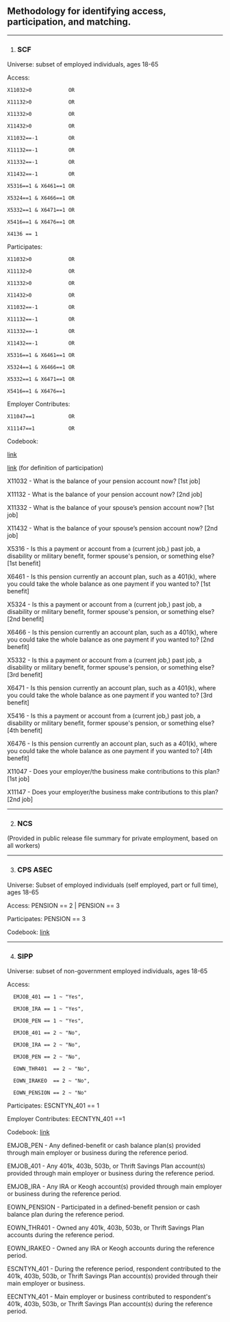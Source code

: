 <h2>Methodology for identifying access, participation, and matching.</h2>

***

1. <h3>SCF</h3>
Universe: subset of employed individuals, ages 18-65

Access: 
	
 	X11032>0			OR
 
	X11132>0			OR

 	X11332>0			OR

 	X11432>0			OR
 
	X11032==-1			OR
	
 	X11132==-1			OR
 
	X11332==-1			OR
 
	X11432==-1			OR
 
	X5316==1 & X6461==1	OR
	
 	X5324==1 & X6466==1	OR
	
 	X5332==1 & X6471==1	OR
	
 	X5416==1 & X6476==1	OR
	
 	X4136 == 1

Participates:  
	
 	X11032>0			OR
	
 	X11132>0			OR
	
 	X11332>0			OR
	
 	X11432>0			OR
	
 	X11032==-1			OR
	
 	X11132==-1			OR
	
 	X11332==-1			OR
	
 	X11432==-1			OR
	
 	X5316==1 & X6461==1	OR
	
 	X5324==1 & X6466==1	OR
	
 	X5332==1 & X6471==1	OR
	
 	X5416==1 & X6476==1

Employer Contributes:
	
 	X11047==1			OR
	
 	X11147==1			OR

Codebook:

[link](https://www.federalreserve.gov/econres/files/codebk2022.txt)

[link](https://www.federalreserve.gov/econres/files/bulletin.macro.txt) (for definition of participation)

X11032 - What is the balance of your pension account now? [1st job]

X11132 - What is the balance of your pension account now? [2nd job]

X11332 - What is the balance of your spouse’s pension account now? [1st job]

X11432 - What is the balance of your spouse’s pension account now? [2nd job]

X5316 -  Is this a payment or account from a (current job,) past job, a disability or military benefit, former spouse's pension, or something else? [1st benefit]

X6461 -  Is this pension currently an account plan, such as a 401(k), where you could take the whole balance as one payment if you wanted to? [1st benefit]

X5324 -  Is this a payment or account from a (current job,) past job, a disability or military benefit, former spouse's pension, or something else? [2nd benefit]

X6466 -  Is this pension currently an account plan, such as a 401(k), where you could take the whole balance as one payment if you wanted to? [2nd benefit]

X5332 - Is this a payment or account from a (current job,) past job, a disability or military benefit, former spouse's pension, or something else? [3rd benefit]

X6471 -  Is this pension currently an account plan, such as a 401(k), where you could take the whole balance as one payment if you wanted to? [3rd benefit]

X5416 - Is this a payment or account from a (current job,) past job, a disability or military benefit, former spouse's pension, or something else? [4th benefit]

X6476 -  Is this pension currently an account plan, such as a 401(k), where you could take the whole balance as one payment if you wanted to? [4th benefit]

X11047 - Does your employer/the business make contributions to this plan? [1st job]

X11147 -  Does your employer/the business make contributions to this plan? [2nd job]

***

2. <h3>NCS</h3>
(Provided in public release file summary for private employment, based on all workers)

***

3. <h3>CPS ASEC</h3>
Universe: Subset of employed individuals (self employed, part or full time), ages 18-65

Access: PENSION == 2 | PENSION == 3

Participates: PENSION == 3

Codebook:  [link](https://cps.ipums.org/cps-action/variables/PENSION#codes_section)

***

4. <h3>SIPP</h3>
Universe: subset of non-government employed individuals, ages 18-65

Access: 
      
      EMJOB_401 == 1 ~ "Yes",
      
      EMJOB_IRA == 1 ~ "Yes",
      
      EMJOB_PEN == 1 ~ "Yes",
      
      EMJOB_401 == 2 ~ "No",
      
      EMJOB_IRA == 2 ~ "No",
      
      EMJOB_PEN == 2 ~ "No",
      
      EOWN_THR401  == 2 ~ "No",
      
      EOWN_IRAKEO  == 2 ~ "No",
      
      EOWN_PENSION == 2 ~ "No"

Participates: ESCNTYN_401 == 1

Employer Contributes: EECNTYN_401 ==1

Codebook: [link](https://www.census.gov/data-tools/demo/uccb/sippdict)

EMJOB_PEN - Any defined-benefit or cash balance plan(s) provided through main employer or business during the reference period.

EMJOB_401 - Any 401k, 403b, 503b, or Thrift Savings Plan account(s) provided through main employer or business during the reference period.

EMJOB_IRA - Any IRA or Keogh account(s) provided through main employer or business during the reference period.

EOWN_PENSION - Participated in a defined-benefit pension or cash balance plan during the reference period.

EOWN_THR401 - Owned any 401k, 403b, 503b, or Thrift Savings Plan accounts during the reference period.

EOWN_IRAKEO - Owned any IRA or Keogh accounts during the reference period.

ESCNTYN_401 - During the reference period, respondent contributed to the 401k, 403b, 503b, or Thrift Savings Plan account(s) provided through their main employer or business.

EECNTYN_401 - Main employer or business contributed to respondent's 401k, 403b, 503b, or Thrift Savings Plan account(s) during the reference period.

